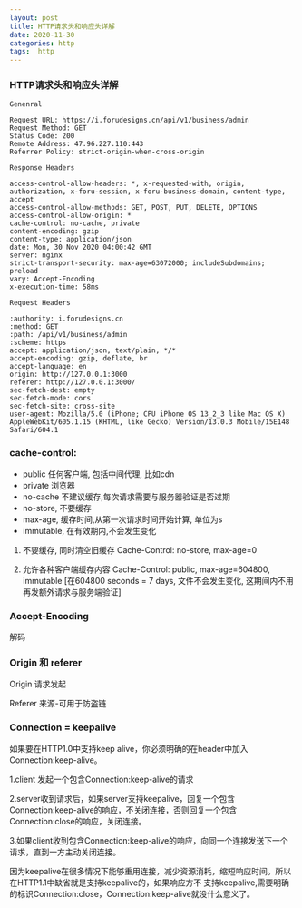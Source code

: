 ```yaml
---
layout: post
title: HTTP请求头和响应头详解
date: 2020-11-30
categories: http
tags:  http
---
```


### HTTP请求头和响应头详解
```
Genenral

Request URL: https://i.forudesigns.cn/api/v1/business/admin
Request Method: GET
Status Code: 200 
Remote Address: 47.96.227.110:443
Referrer Policy: strict-origin-when-cross-origin

Response Headers

access-control-allow-headers: *, x-requested-with, origin, authorization, x-foru-session, x-foru-business-domain, content-type, accept
access-control-allow-methods: GET, POST, PUT, DELETE, OPTIONS
access-control-allow-origin: *
cache-control: no-cache, private
content-encoding: gzip
content-type: application/json
date: Mon, 30 Nov 2020 04:00:42 GMT
server: nginx
strict-transport-security: max-age=63072000; includeSubdomains; preload
vary: Accept-Encoding
x-execution-time: 58ms

Request Headers

:authority: i.forudesigns.cn
:method: GET
:path: /api/v1/business/admin
:scheme: https
accept: application/json, text/plain, */*
accept-encoding: gzip, deflate, br
accept-language: en
origin: http://127.0.0.1:3000
referer: http://127.0.0.1:3000/
sec-fetch-dest: empty
sec-fetch-mode: cors
sec-fetch-site: cross-site
user-agent: Mozilla/5.0 (iPhone; CPU iPhone OS 13_2_3 like Mac OS X) AppleWebKit/605.1.15 (KHTML, like Gecko) Version/13.0.3 Mobile/15E148 Safari/604.1
```

### cache-control:
- public 任何客户端, 包括中间代理, 比如cdn 
- private 浏览器
- no-cache 不建议缓存,每次请求需要与服务器验证是否过期
- no-store, 不要缓存
- max-age, 缓存时间,从第一次请求时间开始计算, 单位为s
- immutable, 在有效期内,不会发生变化

1. 不要缓存, 同时清空旧缓存
Cache-Control: no-store, max-age=0

2. 允许各种客户端缓存内容
Cache-Control: public, max-age=604800, immutable
[在604800 seconds = 7 days, 文件不会发生变化, 这期间内不用再发额外请求与服务端验证]

### Accept-Encoding

解码

### Origin 和 referer

Origin 请求发起

Referer 来源-可用于防盗链

### Connection = keepalive

如果要在HTTP1.0中支持keep alive，你必须明确的在header中加入Connection:keep-alive。

1.client 发起一个包含Connection:keep-alive的请求

2.server收到请求后，如果server支持keepalive，回复一个包含Connection:keep-alive的响应，不关闭连接，否则回复一个包含Connection:close的响应，关闭连接。

3.如果client收到包含Connection:keep-alive的响应，向同一个连接发送下一个请求，直到一方主动关闭连接。

因为keepalive在很多情况下能够重用连接，减少资源消耗，缩短响应时间。所以在HTTP1.1中缺省就是支持keepalive的，如果响应方不 支持keepalive,需要明确的标识Connection:close，Connection:keep-alive就没什么意义了。